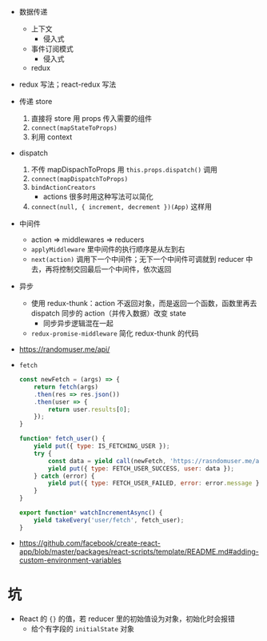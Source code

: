 - 数据传递
  - 上下文
      - 侵入式
  - 事件订阅模式
      - 侵入式
  - redux
- redux 写法；react-redux 写法
- 传递 store
    1.  直接将 store 用 props 传入需要的组件
    1.  `connect(mapStateToProps)`
    1.  利用 context 
- dispatch
    1. 不传 mapDispachToProps 用 `this.props.dispatch()` 调用
    1. `connect(mapDispatchToProps)`
    2. `bindActionCreators`
        - actions 很多时用这种写法可以简化
    3. `connect(null, { increment, decrement })(App)` 这样用
- 中间件
    - action => middlewares => reducers
    - `applyMiddleware` 里中间件的执行顺序是从左到右
    - `next(action)` 调用下一个中间件；无下一个中间件可调就到 reducer 中去，再将控制交回最后一个中间件，依次返回
- 异步
    - 使用 redux-thunk：action 不返回对象，而是返回一个函数，函数里再去 dispatch 同步的 action（并传入数据）改变 state
        - 同步异步逻辑混在一起
    - `redux-promise-middleware` 简化 redux-thunk 的代码
- https://randomuser.me/api/
- `fetch`

    ```jsx
    const newFetch = (args) => {
        return fetch(args)
        .then(res => res.json())
        .then(user => {
            return user.results[0];
        });
    }

    function* fetch_user() {
        yield put({ type: IS_FETCHING_USER });
        try {
            const data = yield call(newFetch, 'https://rasndomuser.me/api/');
            yield put({ type: FETCH_USER_SUCCESS, user: data });  
        } catch (error) {
            yield put({ type: FETCH_USER_FAILED, error: error.message });
        }
    }

    export function* watchIncrementAsync() {
        yield takeEvery('user/fetch', fetch_user);
    }
    ```

- https://github.com/facebook/create-react-app/blob/master/packages/react-scripts/template/README.md#adding-custom-environment-variables
# 坑
- React 的 `{}` 的值，若 reducer 里的初始值设为对象，初始化时会报错
    - 给个有字段的 `initialState` 对象